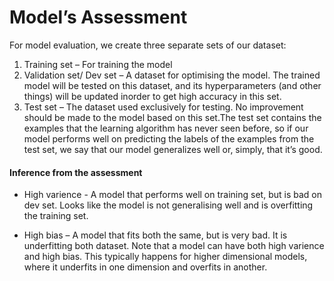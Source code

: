 # Model’s Assessment
For model evaluation, we create three separate sets of our dataset:
1. Training set – For training the model
2. Validation set/ Dev set – A dataset for optimising the model. The trained model will be tested on this dataset, and its hyperparameters (and other things) will be updated inorder to get high accuracy in this set.
3. Test set – The dataset used exclusively for testing. No improvement should be made to the model based on this set.The test set contains the examples that the learning algorithm has never seen before, so if our model performs well on predicting the labels of the examples from the test set, we say that our model generalizes well or, simply, that it’s good.

#### Inference from the assessment
- High varience - A model that performs well on training set, but is bad on dev set. Looks like the model is not generalising well and is overfitting the training set.

- High bias – A model that fits both the same, but is very bad. It is underfitting both dataset.
Note that a model can have both high varience and high bias. This typically happens for higher dimensional models, where it underfits in one dimension and overfits in another.

